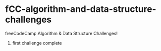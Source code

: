 # fCC-algorithm-and-data-structure-challenges
freeCodeCamp Algorithm &amp; Data Structure Challenges!

1. first challenge complete
